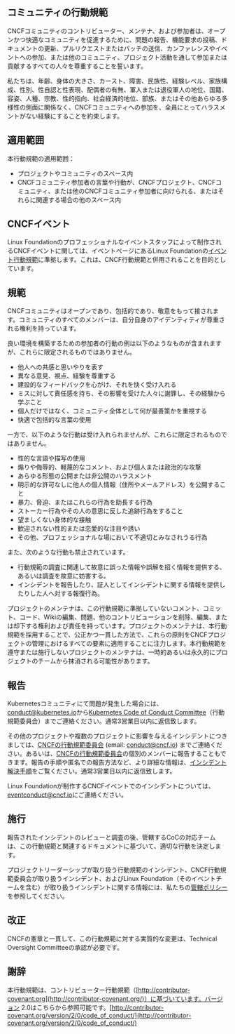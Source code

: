 ## コミュニティの行動規範

CNCFコミュニティのコントリビューター、メンテナ、および参加者は、オープンかつ快適なコミュニティを促進するために、問題の報告、機能要求の投稿、ドキュメントの更新、プルリクエストまたはパッチの送信、カンファレンスやイベントへの参加、または他のコミュニティ、プロジェクト活動を通して参加または貢献するすべての人々を尊重することを誓います。

私たちは、年齢、身体の大きさ、カースト、障害、民族性、経験レベル、家族構成、性別、性自認と性表現、配偶者の有無、軍人または退役軍人の地位、国籍、容姿、人種、宗教、性的指向、社会経済的地位、部族、またはその他あらゆる多様性の側面に関係なく、CNCFコミュニティへの参加を、全員にとってハラスメントがない経験にすることを約束します。

## 適用範囲

本行動規範の適用範囲：



* プロジェクトやコミュニティのスペース内
* CNCFコミュニティ参加者の言葉や行動が、CNCFプロジェクト、CNCFコミュニティ、または他のCNCFコミュニティ参加者に向けられる、またはそれらに関連する場合の他のスペース内

## CNCFイベント

Linux Foundationのプロフェッショナルなイベントスタッフによって制作されるCNCFイベントに関しては、イベントページにあるLinux Foundationの[イベント行動規範](https://events.linuxfoundation.org/code-of-conduct/)に準拠します。これは、CNCF行動規範と併用されることを目的としています。

## 規範

CNCFコミュニティはオープンであり、包括的であり、敬意をもって接されます。コミュニティのすべてのメンバーは、自分自身のアイデンティティが尊重される権利を持っています。

良い環境を構築するための参加者の行動の例は以下のようなものが含まれますが、これらに限定されるものではありません。



* 他人への共感と思いやりを表す
* 異なる意見、視点、経験を尊重する
* 建設的なフィードバックを心がけ、それを快く受け入れる
* ミスに対して責任感を持ち、その影響を受けた人々に謝罪し、その経験から学ぶこと
* 個人だけではなく、コミュニティ全体として何が最善策かを重視する
* 快適で包括的な言葉の使用

一方で、以下のような行動は受け入れられませんが、これらに限定されるものではありません。



* 性的な言語や描写の使用
* 煽りや侮辱的、軽蔑的なコメント、および個人または政治的な攻撃
* あらゆる形態の公開または非公開のハラスメント
* 明示的な許可なしに他人の個人情報（住所やメールアドレス）を公開すること
* 暴力、脅迫、またはこれらの行為を助長する行為
* ストーカー行為やその人の意思に反した追跡行為をすること
* 望ましくない身体的な接触
* 歓迎されない性的または恋愛的な注目や誘い
* その他、プロフェッショナルな場において不適切とみなされうる行為

また、次のような行動も禁止されています。



* 行動規範の調査に関連して故意に誤った情報や誤解を招く情報を提供する、あるいは調査を故意に妨害する。
* インシデントを報告したり、証人としてインシデントに関する情報を提供したりした人へ対する報復行為。

プロジェクトのメンテナは、この行動規範に準拠していないコメント、コミット、コード、Wikiの編集、問題、他のコントリビューションを削除、編集、または却下する権利および責任を持っています。プロジェクトのメンテナは、本行動規範を採用することで、公正かつ一貫した方法で、これらの原則をCNCFプロジェクトの管理におけるすべての要素に適用することに注力します。本行動規範を遵守または施行しないプロジェクトのメンテナは、一時的あるいは永久的にプロジェクトのチームから抹消される可能性があります。

## 報告

Kubernetesコミュニティにて問題が発生した場合には、[conduct@kubernetes.io](mailto:conduct@kubernetes.io)から[Kubernetes Code of Conduct Committee](https://git.k8s.io/community/committee-code-of-conduct)（行動規範委員会）までご連絡ください。通常3営業日以内に返信致します。

その他のプロジェクトや複数のプロジェクトに影響を与えるインシデントにつきましては、[CNCFの行動規範委員会](https://www.cncf.io/conduct/committee/) (email: [conduct@cncf.io](mailto:conduct@cncf.io)) までご連絡ください。あるいは、[CNCFの行動規範委員会](https://www.cncf.io/conduct/committee/)の個別のメンバーに報告することもできます。報告の手順や匿名での報告方法など、より詳細な情報は、[インシデント解決手順](https://github.com/cncf/foundation/blob/main/code-of-conduct/coc-incident-resolution-procedures.md)をご覧ください。通常3営業日以内に返信致します。

Linux Foundationが制作するCNCFイベントでのインシデントについては、[eventconduct@cncf.io](mailto:eventconduct@cncf.io)にご連絡ください。

## 施行

報告されたインシデントのレビューと調査の後、管轄するCoCの対応チームは、この行動規範と関連するドキュメントに基づいて、適切な行動を決定します。

プロジェクトリーダーシップが取り扱う行動規範のインシデント、CNCF行動規範委員会が取り扱うインシデント、およびLinux Foundation（そのイベントチームを含む）が取り扱うインシデントに関する情報には、私たちの[管轄ポリシー](https://github.com/cncf/foundation/blob/main/code-of-conduct/coc-committee-jurisdiction-policy.md)を参照してください。

## 改正

CNCFの憲章と一貫して、この行動規範に対する実質的な変更は、Technical Oversight Committeeの承認が必要です。

## 謝辞

本行動規範は、コントリビューター行動規範（[http://contributor-covenant.org](http://contributor-covenant.org/)）に基づいています。バージョン 2.0はこちらから参照可能です。[http://contributor-covenant.org/version/2/0/code_of_conduct/](http://contributor-covenant.org/version/2/0/code_of_conduct/)